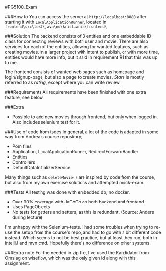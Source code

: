 #PG5100_Exam

###How to
You can access the server at `http://localhost:8080` after starting it with `LocalApplicationRunner`, located in `frontend\src\test\java\no\kristiania\frontend\`

###Solution
The backend consists of 3 entities and one embeddable ID-class for connecting reviews with both user and movie. There are also services for each of the entities, allowing for wanted features, such as creating movies. In a larger project with intent to publish, or with more time, entities would have more info, but it said in requirement R1 that this was up to me. 

The frontend consists of wanted web pages such as homepage and login/signup-page, but also a page to create movies. *Stars* is mostly referred to as *rating*, except where you can write review.


###Requirements
All requirements have been finished with one extra feature, see below.

###Extra
- Possible to add new movies through frontend, but only when logged in. Also includes selenium test for it.

###Use of code from tsdes
In general, a lot of the code is adapted in some way from Andrea's course repository;
- Pom files 
- Application, LocalApplicationRunner, RedirectForwardHandler
- Entities
- Controllers
- DefaultDataInitializerService

Many things such as `deleteMovie()` are inspired by code from the course, but also from my own exercise solutions and attempted mock-exam.


###Tests
All testing was done with embedded db, no docker.
- Over 90% coverage with JaCoCo on both backend and frontend.
- Uses PageObjects
- No tests for getters and setters, as this is redundant. (Source: Anders during lecture)

I'm unhappy with the Selenium-tests. I had some troubles when trying to re-use the setup from the course's repo, and had to go with a bit different code instead. Which seems to not be best practice, but at least they run, both in intelliJ and mvn cmd. Hopefully there's no difference on other systems.

###Extra note
For the <id> needed in zip file, I've used the Kandidatnr from Omslag on wiseflow, which was the only given id along with this assignment.